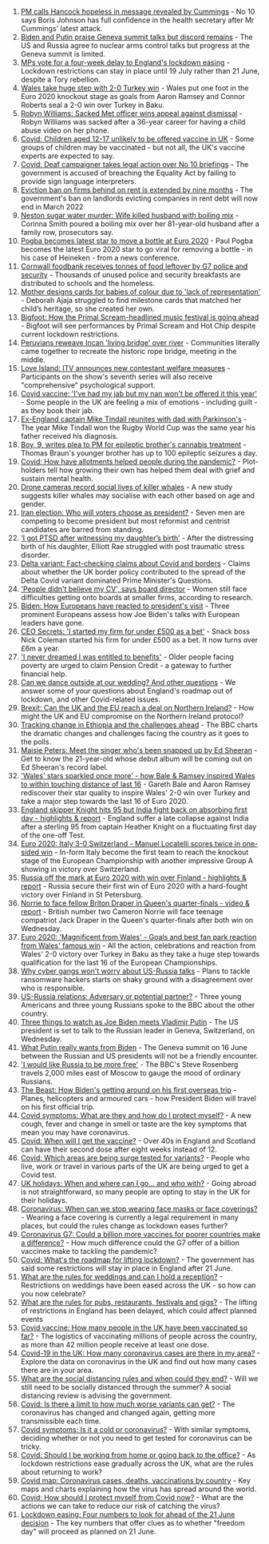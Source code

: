 1. [PM calls Hancock hopeless in message revealed by Cummings](https://www.bbc.co.uk/news/uk-politics-57498845) - No 10 says Boris Johnson has full confidence in the health secretary after Mr Cummings' latest attack.
2. [Biden and Putin praise Geneva summit talks but discord remains](https://www.bbc.co.uk/news/world-europe-57504755) - The US and Russia agree to nuclear arms control talks but progress at the Geneva summit is limited.
3. [MPs vote for a four-week delay to England's lockdown easing](https://www.bbc.co.uk/news/uk-politics-57486224) - Lockdown restrictions can stay in place until 19 July rather than 21 June, despite a Tory rebellion.
4. [Wales take huge step with 2-0 Turkey win](https://www.bbc.co.uk/sport/football/51197554) - Wales put one foot in the Euro 2020 knockout stage as goals from Aaron Ramsey and Connor Roberts seal a 2-0 win over Turkey in Baku.
5. [Robyn Williams: Sacked Met officer wins appeal against dismissal](https://www.bbc.co.uk/news/uk-england-london-57501764) - Robyn Williams was sacked after a 36-year career for having a child abuse video on her phone.
6. [Covid: Children aged 12-17 unlikely to be offered vaccine in UK](https://www.bbc.co.uk/news/health-57496074) - Some groups of children may be vaccinated - but not all, the UK's vaccine experts are expected to say.
7. [Covid: Deaf campaigner takes legal action over No 10 briefings](https://www.bbc.co.uk/news/uk-57496730) - The government is accused of breaching the Equality Act by failing to provide sign language interpreters.
8. [Eviction ban on firms behind on rent is extended by nine months](https://www.bbc.co.uk/news/business-57501108) - The government's ban on landlords evicting companies in rent debt will now end in March 2022
9. [Neston sugar water murder: Wife killed husband with boiling mix](https://www.bbc.co.uk/news/uk-england-merseyside-57496373) - Corinna Smith poured a boiling mix over her 81-year-old husband after a family row, prosecutors say.
10. [Pogba becomes latest star to move a bottle at Euro 2020](https://www.bbc.co.uk/sport/football/57501651) - Paul Pogba becomes the latest Euro 2020 star to go viral for removing a bottle - in his case of Heineken - from a news conference.
11. [Cornwall foodbank receives tonnes of food leftover by G7 police and security](https://www.bbc.co.uk/news/uk-england-cornwall-57496147) - Thousands of unused police and security breakfasts are distributed to schools and the homeless.
12. [Mother designs cards for babies of colour due to 'lack of representation'](https://www.bbc.co.uk/news/uk-england-london-57444540) - Deborah Ajaja struggled to find milestone cards that matched her child’s heritage, so she created her own.
13. [Bigfoot: How the Primal Scream-headlined music festival is going ahead](https://www.bbc.co.uk/news/entertainment-arts-57497825) - Bigfoot will see performances by Primal Scream and Hot Chip despite current lockdown restrictions.
14. [Peruvians reweave Incan 'living bridge' over river](https://www.bbc.co.uk/news/world-latin-america-57494539) - Communities literally came together to recreate the historic rope bridge, meeting in the middle.
15. [Love Island: ITV announces new contestant welfare measures](https://www.bbc.co.uk/news/entertainment-arts-57497245) - Participants on the show's seventh series will also receive "comprehensive" psychological support.
16. [Covid vaccine: 'I've had my jab but my nan won't be offered it this year'](https://www.bbc.co.uk/news/newsbeat-57390412) - Some people in the UK are feeling a mix of emotions - including guilt - as they book their jab.
17. [Ex-England captain Mike Tindall reunites with dad with Parkinson's](https://www.bbc.co.uk/news/uk-57497606) - The year Mike Tindall won the Rugby World Cup was the same year his father received his diagnosis.
18. [Boy, 9, writes plea to PM for epileptic brother's cannabis treatment](https://www.bbc.co.uk/news/uk-england-merseyside-57494694) - Thomas Braun's younger brother has up to 100 epileptic seizures a day.
19. [Covid: How have allotments helped people during the pandemic?](https://www.bbc.co.uk/news/uk-england-essex-57438179) - Plot-holders tell how growing their own has helped them deal with grief and sustain mental health.
20. [Drone cameras record social lives of killer whales](https://www.bbc.co.uk/news/science-environment-57486901) - A new study suggests killer whales may socialise with each other based on age and gender.
21. [Iran election: Who will voters choose as president?](https://www.bbc.co.uk/news/world-middle-east-57489539) - Seven men are competing to become president but most reformist and centrist candidates are barred from standing.
22. [‘I got PTSD after witnessing my daughter’s birth’](https://www.bbc.co.uk/news/stories-57442294) - After the distressing birth of his daughter, Elliott Rae struggled with post traumatic stress disorder.
23. [Delta variant: Fact-checking claims about Covid and borders](https://www.bbc.co.uk/news/57500637) - Claims about whether the UK border policy contributed to the spread of the Delta Covid variant dominated Prime Minister's Questions.
24. ['People didn't believe my CV', says board director](https://www.bbc.co.uk/news/business-57486592) - Women still face difficulties getting onto boards at smaller firms, according to research.
25. [Biden: How Europeans have reacted to president's visit](https://www.bbc.co.uk/news/world-europe-57489588) - Three prominent Europeans assess how Joe Biden's talks with European leaders have gone.
26. [CEO Secrets: 'I started my firm for under £500 as a bet'](https://www.bbc.co.uk/news/business-57470671) - Snack boss Nick Coleman started his firm for under £500 as a bet. It now turns over £6m a year.
27. ['I never dreamed I was entitled to benefits'](https://www.bbc.co.uk/news/business-57484790) - Older people facing poverty are urged to claim Pension Credit - a gateway to further financial help.
28. [Can we dance outside at our wedding? And other questions](https://www.bbc.co.uk/news/world-asia-china-51176409) - We answer some of your questions about England's roadmap out of lockdown, and other Covid-related issues.
29. [Brexit: Can the UK and the EU reach a deal on Northern Ireland?](https://www.bbc.co.uk/news/57475591) - How might the UK and EU compromise on the Northern Ireland protocol?
30. [Tracking change in Ethiopia and the challenges ahead](https://www.bbc.co.uk/news/world-africa-57428039) - The BBC charts the dramatic changes and challenges facing the country as it goes to the polls.
31. [Maisie Peters: Meet the singer who's been snapped up by Ed Sheeran](https://www.bbc.co.uk/news/entertainment-arts-57468169) - Get to know the 21-year-old whose debut album will be coming out on Ed Sheeran's record label.
32. ['Wales' stars sparkled once more' - how Bale & Ramsey inspired Wales to within touching distance of last 16](https://www.bbc.co.uk/sport/football/57505779) - Gareth Bale and Aaron Ramsey rediscover their star quality to inspire Wales' 2-0 win over Turkey and take a major step towards the last 16 of Euro 2020.
33. [England skipper Knight hits 95 but India fight back on absorbing first day - highlights & report](https://www.bbc.co.uk/sport/cricket/57500917) - England suffer a late collapse against India after a sterling 95 from captain Heather Knight on a fluctuating first day of the one-off Test.
34. [Euro 2020: Italy 3-0 Switzerland - Manuel Locatelli scores twice in one-sided win](https://www.bbc.co.uk/sport/football/51197561) - In-form Italy become the first team to reach the knockout stage of the European Championship with another impressive Group A showing in victory over Switzerland.
35. [Russia off the mark at Euro 2020 with win over Finland - highlights & report](https://www.bbc.co.uk/sport/football/51197547) - Russia secure their first win of Euro 2020 with a hard-fought victory over Finland in St Petersburg.
36. [Norrie to face fellow Briton Draper in Queen's quarter-finals - video & report](https://www.bbc.co.uk/sport/tennis/57499482) - British number two Cameron Norrie will face teenage compatriot Jack Draper in the Queen's quarter-finals after both win on Wednesday.
37. [Euro 2020: 'Magnificent from Wales' - Goals and best fan park reaction from Wales' famous win](https://www.bbc.co.uk/sport/av/football/57506498) - All the action, celebrations and reaction from Wales' 2-0 victory over Turkey in Baku as they take a huge step towards qualification for the last 16 of the European Championships.
38. [Why cyber gangs won't worry about US-Russia talks](https://www.bbc.co.uk/news/technology-57504007) - Plans to tackle ransomware hackers starts on shaky ground with a disagreement over who is responsible.
39. [US-Russia relations: Adversary or potential partner?](https://www.bbc.co.uk/news/world-us-canada-57421275) - Three young Americans and three young Russians spoke to the BBC about the other country.
40. [Three things to watch as Joe Biden meets Vladimir Putin](https://www.bbc.co.uk/news/world-us-canada-57427057) - The US president is set to talk to the Russian leader in Geneva, Switzerland, on Wednesday.
41. [What Putin really wants from Biden](https://www.bbc.co.uk/news/world-europe-57427055) - The Geneva summit on 16 June between the Russian and US presidents will not be a friendly encounter.
42. ['I would like Russia to be more free'](https://www.bbc.co.uk/news/world-europe-56808468) - The BBC's Steve Rosenberg travels 2,000 miles east of Moscow to gauge the mood of ordinary Russians.
43. [The Beast: How Biden's getting around on his first overseas trip](https://www.bbc.co.uk/news/world-us-canada-57424507) - Planes, helicopters and armoured cars - how President Biden will travel on his first official trip.
44. [Covid symptoms: What are they and how do I protect myself?](https://www.bbc.co.uk/news/health-51048366) - A new cough, fever and change in smell or taste are the key symptoms that mean you may have coronavirus.
45. [Covid: When will I get the vaccine?](https://www.bbc.co.uk/news/health-55045639) - Over 40s in England and Scotland can have their second dose after eight weeks instead of 12.
46. [Covid: Which areas are being surge tested for variants?](https://www.bbc.co.uk/news/explainers-54872039) - People who live, work or travel in various parts of the UK are being urged to get a Covid test.
47. [UK holidays: When and where can I go... and who with?](https://www.bbc.co.uk/news/explainers-52646738) - Going abroad is not straightforward, so many people are opting to stay in the UK for their holidays.
48. [Coronavirus: When can we stop wearing face masks or face coverings?](https://www.bbc.co.uk/news/health-51205344) - Wearing a face covering is currently a legal requirement in many places, but could the rules change as lockdown eases further?
49. [Coronavirus G7: Could a billion more vaccines for poorer countries make a difference?](https://www.bbc.co.uk/news/57427877) - How much difference could the G7 offer of a billion vaccines make to tackling the pandemic?
50. [Covid: What's the roadmap for lifting lockdown?](https://www.bbc.co.uk/news/explainers-52530518) - The government has said some restrictions will stay in place in England after 21 June.
51. [What are the rules for weddings and can I hold a reception?](https://www.bbc.co.uk/news/explainers-52811509) - Restrictions on weddings have been eased across the UK - so how can you now celebrate?
52. [What are the rules for pubs, restaurants, festivals and gigs?](https://www.bbc.co.uk/news/business-52977388) - The lifting of restrictions in England has been delayed, which could affect planned events
53. [Covid vaccine: How many people in the UK have been vaccinated so far?](https://www.bbc.co.uk/news/health-55274833) - The logistics of vaccinating millions of people across the country, as more than 42 million people receive at least one dose.
54. [Covid-19 in the UK: How many coronavirus cases are there in my area?](https://www.bbc.co.uk/news/uk-51768274) - Explore the data on coronavirus in the UK and find out how many cases there are in your area.
55. [What are the social distancing rules and when could they end?](https://www.bbc.co.uk/news/uk-51506729) - Will we still need to be socially distanced through the summer? A social distancing review is advising the government.
56. [Covid: Is there a limit to how much worse variants can get?](https://www.bbc.co.uk/news/health-57431420) - The coronavirus has changed and changed again, getting more transmissible each time.
57. [Covid symptoms: Is it a cold or coronavirus?](https://www.bbc.co.uk/news/health-54145299) - With similar symptoms, deciding whether or not you need to get tested for coronavirus can be tricky.
58. [Covid: Should I be working from home or going back to the office?](https://www.bbc.co.uk/news/business-52567567) - As lockdown restrictions ease gradually across the UK, what are the rules about returning to work?
59. [Covid map: Coronavirus cases, deaths, vaccinations by country](https://www.bbc.co.uk/news/world-51235105) - Key maps and charts explaining how the virus has spread around the world.
60. [Covid: How should I protect myself from Covid now?](https://www.bbc.co.uk/news/health-57087517) - What are the actions we can take to reduce our risk of catching the virus?
61. [Lockdown easing: Four numbers to look for ahead of the 21 June decision](https://www.bbc.co.uk/news/57403888) - The key numbers that offer clues as to whether "freedom day" will proceed as planned on 21 June.
